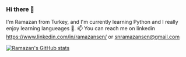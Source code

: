 ### Hi there 👋

I'm Ramazan from Turkey, and I'm currently learning Python and I really enjoy learning langueages 🌱. 📫 You can reach me on linkedin https://www.linkedin.com/in/ramazansen/ or snramazansen@gmail.com 

[![Ramazan's GitHub stats](https://github-readme-stats.vercel.app/api?username=ramazansen1)](https://github.com/anuraghazra/github-readme-stats)

